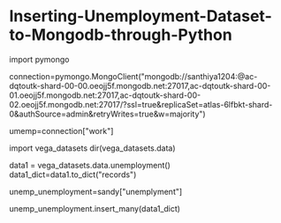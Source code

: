# Inserting-Unemployment-Dataset-to-Mongodb-through-Python

import pymongo

connection=pymongo.MongoClient("mongodb://santhiya1204:<password>@ac-dqtoutk-shard-00-00.oeojj5f.mongodb.net:27017,ac-dqtoutk-shard-00-01.oeojj5f.mongodb.net:27017,ac-dqtoutk-shard-00-02.oeojj5f.mongodb.net:27017/?ssl=true&replicaSet=atlas-6lfbkt-shard-0&authSource=admin&retryWrites=true&w=majority")

umemp=connection["work"]


import vega_datasets
dir(vega_datasets.data)

data1 = vega_datasets.data.unemployment()
data1_dict=data1.to_dict("records")

unemp_unemployment=sandy["unemplyment"]

unemp_unemployment.insert_many(data1_dict)
